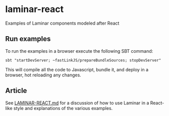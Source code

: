 # laminar-react

Examples of Laminar components modeled after React

## Run examples

To run the examples in a browser execute the following SBT command:

```shell
sbt "startDevServer; ~fastLinkJS/prepareBundleSources; stopDevServer"
```

This will compile all the code to Javascript, bundle it, and deploy in a browser, hot reloading any changes.

## Article

See [LAMINAR-REACT.md](LAMINAR-REACT.md) for a discussion of how to use Laminar in a React-like style and explanations of the various examples.
